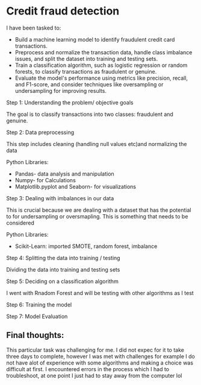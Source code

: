 # Credit fraud detection

<p> I have been tasked to: </p>
<ul>
  <li>Build a machine learning model to identify fraudulent credit card
transactions.</li>
  <li>Preprocess and normalize the transaction data, handle class
imbalance issues, and split the dataset into training and testing sets.</li>
  
  <li>Train a classification algorithm, such as logistic regression or random
forests, to classify transactions as fraudulent or genuine.</li>

  <li>Evaluate the model's performance using metrics like precision, recall,
and F1-score, and consider techniques like oversampling or
undersampling for improving results.</li>
</ul>
<p> Step 1: Understanding the problem/ objective goals</p>
<p>The goal is to classify transactions into two classes: fraudulent and genuine.</p>

<p>Step 2: Data preprocessing </p>
<p>This step includes cleaning (handling null values etc)and normalizing the data </p>
<p>Python Libraries:</p>
<ul>
  <li>Pandas- data analysis and manipulation</li>
  <li>Numpy- for Calculations</li>
  <li>Matplotlib.pyplot and Seaborn- for visualizations</li>
</ul>

<p>Step 3: Dealing with imbalances in our data </p>
<p>This is crucial because we are dealing with a dataset that has the potential to for undersampling or oversmapling. This is something that needs to be considered</p>

<p>Python Libraries:</p>
<ul>
  <li>Scikit-Learn: imported SMOTE, random forest, imbalance</li>
</ul>

<p>Step 4: Splitting the data into training / testing</p>
<p> Dividing the data into training and testing sets</p>

<p>Step 5: Deciding on a classification algorithm</p>
<p> I went with Rnadom Forest and will be testing with other algorithms as I test</p>

<p> Step 6: Training the model</p>
<p> Step 7: Model Evaluation</p>

<h2>Final thoughts:</h2>
<p> This particular task was challenging for me. I did not expec for it to take three days to complete, however I was met with challenges for example I do not have alot of experience with some algorithms and making a choice was difficult at first. I encountered errors in the process which I had to troubleshoot, at one point I just had to stay away from the computer lol</p>

